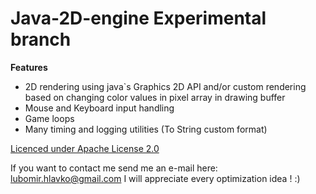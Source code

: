 Java-2D-engine Experimental branch
==============

**Features**
- 2D rendering using java`s Graphics 2D API and/or custom rendering based on changing color values in pixel array in drawing buffer
- Mouse and Keyboard input handling
- Game loops
- Many timing and logging utilities (To String custom format)

[Licenced under Apache License 2.0](./LICENCE.md)

If you want to contact me send me an e-mail here: lubomir.hlavko@gmail.com
I will appreciate every optimization idea ! :)

